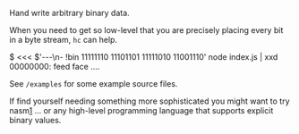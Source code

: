 Hand write arbitrary binary data.

When you need to get so low-level that you are precisely placing every bit in a byte stream, `hc` can help.

  $ <<< $'---\n- !bin 11111110 11101101 11111010 11001110' node index.js | xxd
  00000000: feed face                                ....

See `/examples` for some example source files.

If find yourself needing something more sophisticated you might want to try nasm[1] ... or any high-level programming language that supports explicit binary values.

[1]:http://www.nasm.us/
